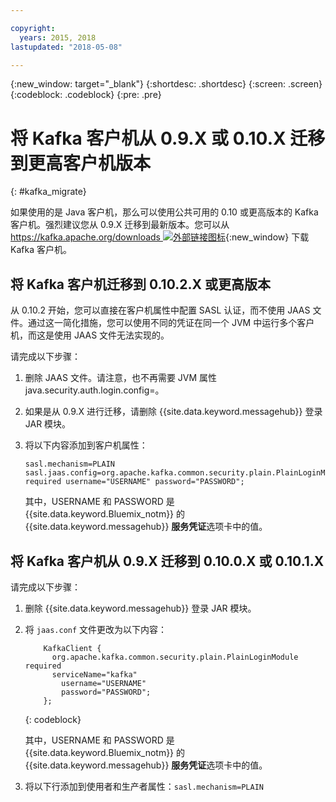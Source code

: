 ```yaml
---

copyright:
  years: 2015, 2018
lastupdated: "2018-05-08"

---
```


{:new_window: target="_blank"}
{:shortdesc: .shortdesc}
{:screen: .screen}
{:codeblock: .codeblock}
{:pre: .pre}

# 将 Kafka 客户机从 0.9.X 或 0.10.X 迁移到更高客户机版本
{: #kafka_migrate}


如果使用的是 Java 客户机，那么可以使用公共可用的 0.10 或更高版本的 Kafka 客户机。强烈建议您从 0.9.X 迁移到最新版本。您可以从
[https://kafka.apache.org/downloads ![外部链接图标](../../icons/launch-glyph.svg "外部链接图标")](https://kafka.apache.org/downloads){:new_window} 下载 Kafka 客户机。 


## 将 Kafka 客户机迁移到 0.10.2.X 或更高版本

从 0.10.2 开始，您可以直接在客户机属性中配置 SASL 认证，而不使用 JAAS 文件。通过这一简化措施，您可以使用不同的凭证在同一个 JVM 中运行多个客户机，而这是使用 JAAS 文件无法实现的。

请完成以下步骤：

1. 删除 JAAS 文件。请注意，也不再需要 JVM 属性 java.security.auth.login.config=<PATH TO JAAS>。
2. 如果是从 0.9.X 进行迁移，请删除 {{site.data.keyword.messagehub}} 登录 JAR 模块。
2. 将以下内容添加到客户机属性：
    ```
	sasl.mechanism=PLAIN
    sasl.jaas.config=org.apache.kafka.common.security.plain.PlainLoginModule required username="USERNAME" password="PASSWORD";
	```

	其中，USERNAME 和 PASSWORD 是 {{site.data.keyword.Bluemix_notm}} 的 {{site.data.keyword.messagehub}} **服务凭证**选项卡中的值。
	
	
## 将 Kafka 客户机从 0.9.X 迁移到 0.10.0.X 或 0.10.1.X

请完成以下步骤：

1. 删除 {{site.data.keyword.messagehub}} 登录 JAR 模块。
2. 将 <code>jaas.conf</code> 文件更改为以下内容：
    ```
        KafkaClient {
          org.apache.kafka.common.security.plain.PlainLoginModule required
          serviceName="kafka"
            username="USERNAME"
            password="PASSWORD";
        };
    ```
    {: codeblock}

	其中，USERNAME 和 PASSWORD 是 {{site.data.keyword.Bluemix_notm}} 的 {{site.data.keyword.messagehub}} **服务凭证**选项卡中的值。
	
3. 将以下行添加到使用者和生产者属性：<code>sasl.mechanism=PLAIN</code>


